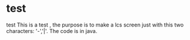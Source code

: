 # test
test
This is a test , the purpose is to make a lcs screen just with this two characters: '-','|'. 
The code is in java.
